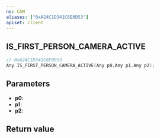 ```yaml
---
ns: CAM
aliases: ["0xA24C1D341C6E0D53"]
apiset: client
---
```

## IS_FIRST_PERSON_CAMERA_ACTIVE

```c
// 0xA24C1D341C6E0D53
Any IS_FIRST_PERSON_CAMERA_ACTIVE(Any p0,Any p1,Any p2);
```


## Parameters
* **p0**:
* **p1**:
* **p2**:

## Return value

